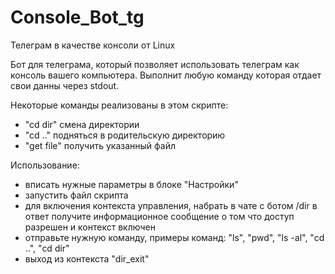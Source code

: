# Console_Bot_tg
Телеграм в качестве консоли от Linux

Бот для телеграма, который позволяет использовать телеграм как консоль вашего компьютера.
Выполнит любую команду которая отдает свои данны через stdout.

Некоторые команды реализованы в этом скрипте:
- "cd dir" смена директории
- "cd .." подняться в родительскую директорию
- "get file" получить указанный файл

Использование:
- вписать нужные параметры в блоке "Настройки"
- запустить файл скрипта
- для включения контекста управления, набрать в чате с ботом /dir
  в ответ получите информационное сообщение о том что доступ разрешен и контекст включен
- отправьте нужную команду, примеры команд: "ls", "pwd", "ls -al", "cd ..", "cd dir"
- выход из контекста "dir_exit"